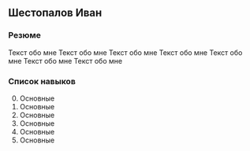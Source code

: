 ## Шестопалов Иван

### Резюме

Текст обо мне
Текст обо мне
Текст обо мне
Текст обо мне
Текст обо мне
Текст обо мне
Текст обо мне

### Список навыков

0. Основные 
0. Основные 
0. Основные 
0. Основные 
0. Основные 
0. Основные 




